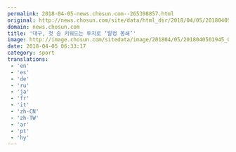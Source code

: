 ```yaml
---
permalink: 2018-04-05-news.chosun.com--265398857.html
original: http://news.chosun.com/site/data/html_dir/2018/04/05/2018040502014.html
domain: news.chosun.com
title: '대구, 첫 승 키워드는 투지로 ‘말컹 봉쇄’'
image: http://image.chosun.com/sitedata/image/201804/05/2018040501945_0.jpg
date: 2018-04-05 06:33:17
category: sport
translations: 
 - 'en'
 - 'es'
 - 'de'
 - 'ru'
 - 'ja'
 - 'fr'
 - 'it'
 - 'zh-CN'
 - 'zh-TW'
 - 'ar'
 - 'pt'
 - 'hy'
---
```


